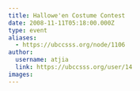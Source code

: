 ```yaml
---
title: Hallowe'en Costume Contest 
date: 2008-11-11T05:18:00.000Z
type: event
aliases:
  - https://ubccsss.org/node/1106
author:
  username: atjia
  link: https://ubccsss.org/user/14
images:
---
```


